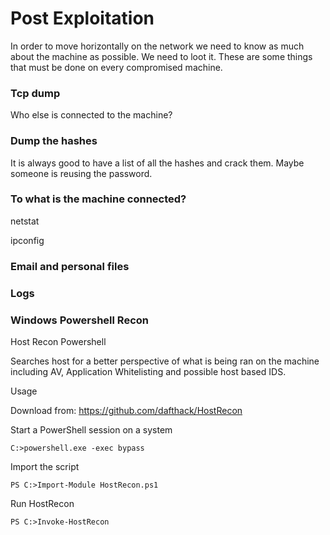 # Post Exploitation

In order to move horizontally on the network we need to know as much about the machine as possible. We need to loot it. These are some things that must be done on every compromised machine.


### Tcp dump
Who else is connected to the machine?

### Dump the hashes

It is always good to have a list of all the hashes and crack them. Maybe someone is reusing the password. 

### To what is the machine connected?

netstat

ipconfig

### Email and personal files

### Logs

### Windows Powershell Recon
Host Recon Powershell

Searches host for a better perspective of what is being ran on the machine including AV, Application Whitelisting and possible host based IDS.

Usage

Download from: https://github.com/dafthack/HostRecon

Start a PowerShell session on a system
  ```
  C:>powershell.exe -exec bypass
  ```
Import the script
  ```
  PS C:>Import-Module HostRecon.ps1
  ```
Run HostRecon
  ```
  PS C:>Invoke-HostRecon
```
